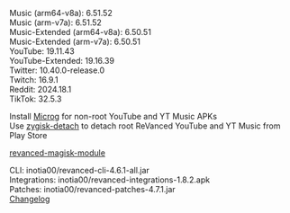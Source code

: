Music (arm64-v8a): 6.51.52  
Music (arm-v7a): 6.51.52  
Music-Extended (arm64-v8a): 6.50.51  
Music-Extended (arm-v7a): 6.50.51  
YouTube: 19.11.43  
YouTube-Extended: 19.16.39  
Twitter: 10.40.0-release.0  
Twitch: 16.9.1  
Reddit: 2024.18.1  
TikTok: 32.5.3  

Install [Microg](https://github.com/ReVanced/GmsCore/releases) for non-root YouTube and YT Music APKs  
Use [zygisk-detach](https://github.com/j-hc/zygisk-detach) to detach root ReVanced YouTube and YT Music from Play Store  

[revanced-magisk-module](https://github.com/j-hc/revanced-magisk-module)
  
CLI: inotia00/revanced-cli-4.6.1-all.jar  
Integrations: inotia00/revanced-integrations-1.8.2.apk  
Patches: inotia00/revanced-patches-4.7.1.jar  
[Changelog](https://github.com/inotia00/revanced-patches/releases/tag/v4.7.1)  
